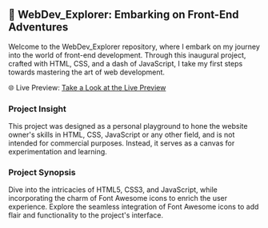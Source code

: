 
## 🌟 WebDev_Explorer: Embarking on Front-End Adventures

Welcome to the WebDev_Explorer repository, where I embark on my journey into the world of front-end development. Through this inaugural project, crafted with HTML, CSS, and a dash of JavaScript, I take my first steps towards mastering the art of web development.

🌐 Live Preview: [Take a Look at the Live Preview](https://jihado-i.github.io/FirstApp-PersonalWebsite//)

### Project Insight
This project was designed as a personal playground to hone the website owner's skills in HTML, CSS, JavaScript or any other field, and is not intended for commercial purposes. Instead, it serves as a canvas for experimentation and learning.

### Project Synopsis
Dive into the intricacies of HTML5, CSS3, and JavaScript, while incorporating the charm of Font Awesome icons to enrich the user experience. Explore the seamless integration of Font Awesome icons to add flair and functionality to the project's interface.

